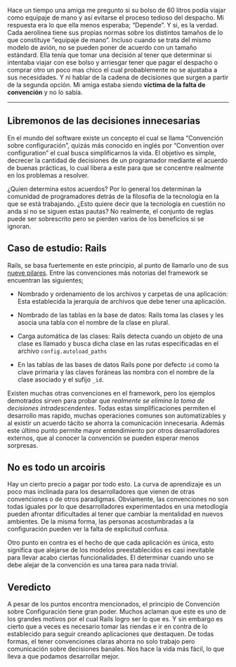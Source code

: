 Hace un tiempo una amiga me pregunto si su bolso de 60 litros podía viajar como equipaje de mano y así evitarse el proceso tedioso del despacho. Mi respuesta era lo que ella menos esperaba; “Depende”. Y si, es la verdad. Cada aerolínea tiene sus propias normas sobre los distintos tamaños de lo que constituye “equipaje de mano”. Incluso cuando se trata del mismo modelo de avión, no se pueden poner de acuerdo con un tamaño estándard. Ella tenía que tomar una decisión al tener que determinar si intentaba viajar con ese bolso y arriesgar tener que pagar el despacho o comprar otro un poco mas chico el cual probablemente no se ajustaba a sus necesidades. Y ni hablar de la cadena de decisiones que surgen a partir de la segunda opción. Mi amiga estaba siendo **víctima de la falta de convención** y no lo sabía.

* * *

## Libremonos de las decisiones innecesarias

En el mundo del software existe un concepto el cual se llama “Convención sobre configuración”, quizás más conocido en inglés por “Convention over configuration” el cual busca simplificarnos la vida. El objetivo es simple, decrecer la cantidad de decisiones de un programador mediante el acuerdo de buenas prácticas, lo cual libera a este para que se concentre realmente en los problemas a resolver.

¿Quien determina estos acuerdos? Por lo general los determinan la comunidad de programadores detrás de la filosofía de la tecnología en la que se está trabajando. ¿Esto quiere decir que la tecnología en cuestión no anda si no se siguen estas pautas? No realmente, el conjunto de reglas puede ser sobrescrito pero se pierden varios de los beneficios si se ignoran.

## Caso de estudio: Rails

Rails, se basa fuertemente en este principio, al punto de llamarlo uno de sus [nueve pilares](https://rubyonrails.org/doctrine/). Entre las convenciones más notorias del framework se encuentran las siguientes;

 - Nombrado y ordenamiento de los archivos y carpetas de una aplicación: Esta establecida la jerarquía de archivos que debe tener una aplicación.

 - Nombrado de las tablas en la base de datos: Rails toma las clases y les asocia una tabla con el nombre de la clase en plural.

 - Carga automática de las clases: Rails detecta cuando un objeto de una clase es llamado y busca dicha clase en las rutas especificadas en el archivo `config.autoload_paths`

 - En las tablas de las bases de datos Rails pone por defecto `id` como la clave primaria y las claves foráneas las nombra con el nombre de la clase asociado y el sufijo `_id`.

 Existen muchas otras convenciones en el framework, pero los ejemplos demotrados sirven para probar que *realmente se elimina la toma de decisiones intradescendentes*. Todas estas simplificaciones permiten el desarrollo mas rapido, muchas operaciones comunes son automatizables y al existir un acuerdo tácito se ahorra la comunicación innecesaria. Además este último punto permite mayor entendimiento por otros desarrolladores externos, que al conocer la convención se pueden esperar menos sorpresas.

## No es todo un arcoiris

Hay un cierto precio a pagar por todo esto. La curva de aprendizaje es un poco mas inclinada para los desarrolladores que vienen de otras convenciones o de otros paradigmas. Obviamente, las convenciones no son todas iguales por lo que desarrolladores experimentados en una metodlogía pueden afrontar dificultades al tener que cambiar la mentalidad en nuevos ambientes. De la misma forma, las personas acostumbradas a la configuración pueden ver la falta de explicitud confusa. 

Otro punto en contra es el hecho de que cada aplicación es única, esto significa que alejarse de los modelos preestablecidos es casi inevitable para llevar acabo ciertas funcionalidades. El determinar cuando uno se debe alejar de la convención es una tarea para nada trivial.

## Veredicto

A pesar de los puntos encontra mencionados, el principio de Convención sobre Configuración tiene gran poder. Muchos aclaman que este es uno de los grandes motivos por el cual Rails logro ser lo que es. Y sin embargo es cierto que a veces es necesario tomar las riendas e ir en contra de lo establecido para seguir creando aplicaciones que destaquen. De todas formas, el tener convenciones claras ahorra no solo trabajo pero comunicación sobre decisiones banales. Nos hace la vida más fácil, lo que lleva a que podamos desarrollar mejor.